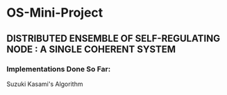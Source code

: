 # OS-Mini-Project

## DISTRIBUTED ENSEMBLE OF SELF-REGULATING NODE : A SINGLE COHERENT SYSTEM
 ### Implementations Done So Far:
 Suzuki Kasami's Algorithm
